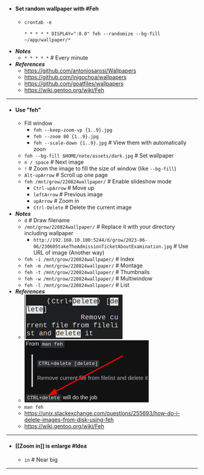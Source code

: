 - #### Set random wallpaper with #Feh
	- `crontab -e`
	  ```
	  * * * * * DISPLAY=":0.0" feh --randomize --bg-fill ~/app/wallpaper/*
	  ```
- ***Notes***
	- `* * * * *` # Every minute
- ***References***
	- https://github.com/antoniosarosi/Wallpapers
	- https://github.com/inigochoa/wallpapers
	- https://github.com/goatfiles/wallpapers
	- https://wiki.gentoo.org/wiki/Feh
- ---
- #### Use "feh"
    - Fill window
        - `feh --keep-zoom-vp {1..9}.jpg`
        - `feh --zoom 80 {1..9}.jpg`
        - `feh --scale-down {1..9}.jpg` # View them with automatically zoon
    - `feh --bg-fill $HOME/note/assets/dark.jpg` # Set wallpaper
    - `n / space` # Next image
    - `!` # Zoom the image to fill the size of window (like `--bg-fill`)
    - `Alt-upArrow` # Scroll up one page
    - `feh /mnt/grow/220824wallpaper/` # Enable slideshow mode
        - `Ctrl-upArrow` # Move up
        - `leftArrow` # Previous image
        - `upArrow` # Zoom in
        - `Ctrl-Delete` # Delete the current image
- ***Notes***
    - `d` # Draw filename
    - `/mnt/grow/220824wallpaper/` # Replace it with your directory including wallpaper
        - `http://192.168.10.100:5244/d/grow/2023-06-06/230605takeTheAdmissionTicketAboutExamination.jpg` # Use URL of image (Another way)
    - `feh -i /mnt/grow/220824wallpaper/` # Index
    - `feh -m /mnt/grow/220824wallpaper/` # Montage
    - `feh -t /mnt/grow/220824wallpaper/` # Thumbnails
    - `feh -w /mnt/grow/220824wallpaper/` # Multiwindow
    - `feh -l /mnt/grow/220824wallpaper/` # List
- ***References***
    - ![2023-01-11_23-36.png](../assets/2023-01-11_23-36_1673451418603_0.png)
    - ![2023-01-11_23-37.png](../assets/2023-01-11_23-37_1673451488291_0.png)
    - `man feh`
    - https://unix.stackexchange.com/questions/255693/how-do-i-delete-images-from-disk-using-feh
    - https://wiki.gentoo.org/wiki/Feh
- ---
- #### [[Zoom in]] is enlarge #Idea
	- `in` # Near big
- ---
